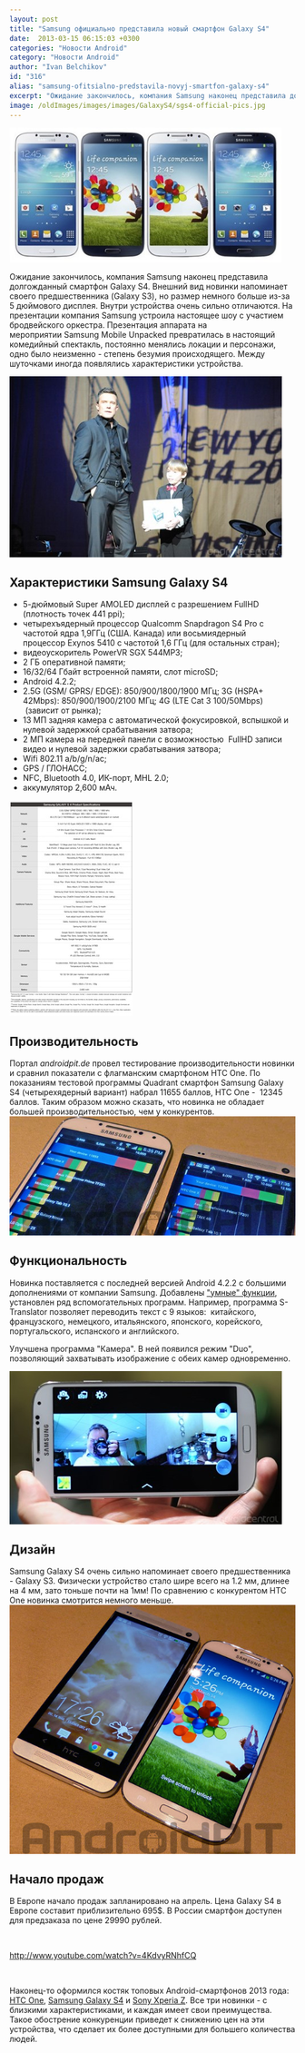 ```yaml
---
layout: post
title: "Samsung официально представила новый смартфон Galaxy S4"
date:  2013-03-15 06:15:03 +0300
categories: "Новости Android"
category: "Новости Android"
author: "Ivan Belchikov"
id: "316"
alias: "samsung-ofitsialno-predstavila-novyj-smartfon-galaxy-s4"
excerpt: "Ожидание закончилось, компания Samsung наконец представила долгожданный смартфон Galaxy S4. Внешний вид новинки напоминает своего предшественника (Galaxy S3), но размер немного больше из-за 5 дюймового дисплея. Внутри устройства очень сильно отличаются. На презентации компания Samsung устроила настоящее шоу с участием бродвейского оркестра."
image: /oldImages/images/images/GalaxyS4/sgs4-official-pics.jpg
---
```

<img src="/oldImages/images/images/GalaxyS4/sgs4-official-pics.jpg" alt="" >

Ожидание закончилось, компания Samsung наконец представила долгожданный смартфон Galaxy S4. Внешний вид новинки напоминает своего предшественника (Galaxy S3), но размер немного больше из-за 5 дюймового дисплея. Внутри устройства очень сильно отличаются. На презентации компания Samsung устроила настоящее шоу с участием бродвейского оркестра.
Презентация аппарата на мероприятии Samsung Mobile Unpacked превратилась в настоящий комедийный спектакль, постоянно менялись локации и персонажи, одно было неизменно - степень безумия происходящего. Между шуточками иногда появлялись характеристики устройства.

<img src="/oldImages/images/images/GalaxyS4/sgs4event-kid.jpg" alt="Презентация Galaxy S4" >

<h2>Характеристики Samsung Galaxy S4</h2>
<ul>
<li>5-дюймовый Super AMOLED дисплей с разрешением FullHD (плотность точек 441 ppi);</li>
<li>четырехъядерный процессор Qualcomm Snapdragon S4 Pro с частотой ядра 1,9ГГц (США. Канада) или восьмиядерный процессор Exynos 5410 с частотой 1,6 ГГц (для остальных стран);</li>
<li>видеоускоритель PowerVR SGX 544MP3;</li>
<li>2 ГБ оперативной памяти;</li>
<li>16/32/64 Гбайт встроенной памяти, слот microSD;</li>
<li>Android 4.2.2;</li>
<li>2.5G (GSM/ GPRS/ EDGE): 850/900/1800/1900 МГц; 3G (HSPA+ 42Mbps): 850/900/1900/2100 МГц; 4G (LTE Cat 3 100/50Mbps)  (зависит от рынка);</li>
<li>13 МП задняя камера с автоматической фокусировкой, вспышкой и нулевой задержкой срабатывания затвора;</li>
<li>2 МП камера на передней панели с возможностью  FullHD записи видео и нулевой задержки срабатывания затвора;</li>
<li>Wifi 802.11 a/b/g/n/ac;</li>
<li>GPS / ГЛОНАСС;</li>
<li>NFC, Bluetooth 4.0, ИК-порт, MHL 2.0;</li>
<li>аккумулятор 2,600 мАч.</li>
</ul>
<img src="/oldImages/images/images/GalaxyS4/Galaxy-S4-specs.jpg" alt="Характеристики Galaxy S4">

<h2>Производительность</h2>
Портал <em>androidpit.de</em> провел тестирование производительности новинки и сравнил показатели с флагманским смартфоном HTC One. По показаниям тестовой программы Quadrant смартфон Samsung Galaxy S4 (четырехядерный вариант) набрал 11655 баллов, HTC One -  12345 баллов. Таким образом можно сказать, что новинка не обладает большей производительностью, чем у конкурентов.

<img src="/oldImages/images/images/GalaxyS4/s4 vs htc one.jpg" alt="Benchmark Galaxy S4 vs HTC One" >

<h2>Функциональность</h2>
Новинка поставляется с последней версией Android 4.2.2 c большими дополнениями от компании Samsung. Добавлены <a href="index.php?option=com_content&amp;view=article&amp;id=311&amp;catid=8&amp;Itemid=102">"умные" функции</a>, установлен ряд вспомогательных программ. Например, программа S-Translator позволяет переводить текст с 9 языков:  китайского, французского, немецкого, итальянского, японского, корейского, португальского, испанского и английского.

Улучшена программа "Камера". В ней появился режим "Duo", позволяющий захватывать изображение с обеих камер одновременно.

<img src="/oldImages/images/images/GalaxyS4/samsung-galaxy-s4-camera.jpg" alt="Камера Galaxy S4" >

<h2>Дизайн</h2>
Samsung Galaxy S4 очень сильно напоминает своего предшественника - Galaxy S3. Физически устройство стало шире всего на 1.2 мм, длинее на 4 мм, зато тоньше почти на 1мм! По сравнению с конкурентом HTC One новинка смотрится немного меньше.

<img src="/oldImages/images/images/GalaxyS4/s4 vs htc one 1.jpg" alt="Galaxy S4 vs HTC One" >

<h2>Начало продаж</h2>
В Европе начало продаж запланировано на апрель. Цена Galaxy S4 в Европе составит приблизительно 695$. В России смартфон доступен для предзаказа по цене 29990 рублей.

 

http://www.youtube.com/watch?v=4KdvyRNhfCQ

 

Наконец-то оформился костяк топовых Android-смартфонов 2013 года: <a href="index.php?option=com_content&amp;view=article&amp;id=288&amp;catid=8&amp;Itemid=102">HTC One</a>, <a href="index.php?option=com_content&amp;view=article&amp;id=307&amp;catid=8&amp;Itemid=102">Samsung Galaxy S4</a> и <a href="index.php?option=com_content&amp;view=article&amp;id=281&amp;catid=8&amp;Itemid=102">Sony Xperia Z</a>. Все три новинки - с близкими характеристиками, и каждая имеет свои преимущества. Такое обострение конкуренции приведет к снижению цен на эти устройства, что сделает их более доступными для большего количества людей.
